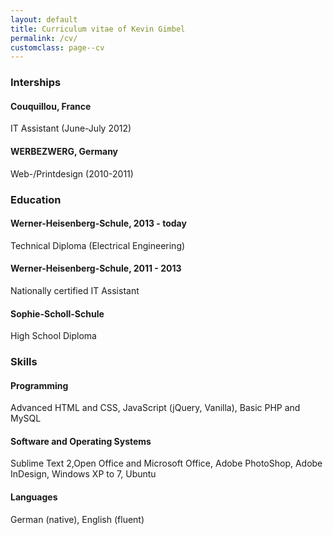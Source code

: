 ```yaml
---
layout: default
title: Curriculum vitae of Kevin Gimbel
permalink: /cv/
customclass: page--cv
---
```


### Interships

#### Couquillou, France
IT Assistant (June-July 2012)

#### WERBEZWERG, Germany 
Web-/Printdesign (2010-2011)

### Education

#### Werner-Heisenberg-Schule, 2013 - today
Technical Diploma (Electrical Engineering)

#### Werner-Heisenberg-Schule, 2011 - 2013
Nationally certified IT Assistant

#### Sophie-Scholl-Schule
High School Diploma


### Skills

#### Programming
Advanced HTML and CSS, JavaScript (jQuery, Vanilla), Basic PHP and MySQL

#### Software and Operating Systems
Sublime Text 2,Open Office and Microsoft Office, Adobe PhotoShop, Adobe InDesign, Windows XP to 7, Ubuntu

#### Languages
German (native), English (fluent)